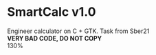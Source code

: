 # SmartCalc v1.0
Engineer calculator on C + GTK. Task from Sber21  
**VERY BAD CODE, DO NOT COPY**  
130%
